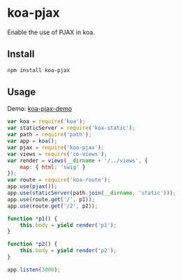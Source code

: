 # koa-pjax
Enable the use of PJAX in koa.

## Install
```Bash
npm install koa-pjax
```

## Usage
Demo: [koa-pjax-demo](https://github.com/exculibar/koa-pjax-demo)<br>

```javascript
var koa = require('koa');
var staticServer = require('koa-static');
var path = require('path');
var app = koa();
var pjax = require('koa-pjax');
var views = require('co-views');
var render = views(__dirname + '/../views', {
    map: { html: 'swig' }
});
var route = require('koa-route');
app.use(pjax());
app.use(staticServer(path.join(__dirname, 'static')));
app.use(route.get('/', p1));
app.use(route.get('/2', p2));

function *p1() {
    this.body = yield render('p1');
}

function *p2() {
    this.body = yield render('p2');
}

app.listen(3000);

```